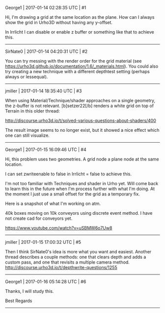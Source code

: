 George1 | 2017-01-14 02:28:35 UTC | #1

Hi, I'm drawing a grid at the same location as the plane. How can I  always show the grid in Urho3D without having any y-offset.

In Irrlicht I can disable or enable z buffer or something like that to achieve this.

-------------------------

SirNate0 | 2017-01-14 04:20:31 UTC | #2

You can try messing with the render order for the grid material (see https://urho3d.github.io/documentation/1.6/_materials.html). You could also try creating a new technique with a different depthtest setting (perhaps always or lessequal).

-------------------------

jmiller | 2017-01-14 18:35:40 UTC | #3

When using Material/Technique/shader approaches on a single geometry, the z-buffer is not relevant.
[b]setzer22[/b] renders a white grid on top of Terrain in this older thread:

http://discourse.urho3d.io/t/solved-various-questions-about-shaders/400

The result image seems to no longer exist, but it showed a nice effect which one can still visualize.

-------------------------

George1 | 2017-01-15 16:09:46 UTC | #4

Hi, this problem uses two geometries. A grid node a plane node at the same location.

I can set zwriteenable to false in Irrlicht = false to achieve this. 

I'm not too familiar with Techniques and shader in Urho yet. Will come back to learn this in the future when I'm process further with what I'm doing. At the moment I just use a small offset for the grid as a temporary fix.

Here is a snapshot of what I'm working on atm. 

40k boxes moving on 10k conveyors using discrete event method. I have not create cad for conveyors yet.

https://www.youtube.com/watch?v=uSBMW6o7Uw8

-------------------------

jmiller | 2017-01-15 17:00:32 UTC | #5

Then I think SirNate0's idea is more what you want and easiest.
Another thread describes a couple methods: one that clears depth and adds a custom pass, and one that revisits a multiple camera method.
http://discourse.urho3d.io/t/depthwrite-questions/1255

-------------------------

George1 | 2017-01-16 05:14:28 UTC | #6

Thanks,
I will study this.

Best Regards

-------------------------

